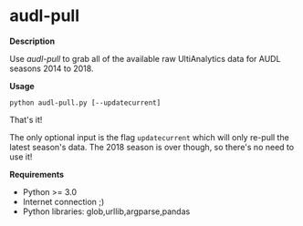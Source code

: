 # audl-pull
**Description**

Use *audl-pull* to grab all of the available raw UltiAnalytics data for AUDL seasons 2014 to 2018.

**Usage**

`python audl-pull.py [--updatecurrent]`

That's it! 

The only optional input is the flag `updatecurrent` which will only re-pull the latest season's data. The 2018 season is over though, so there's no need to use it!

**Requirements**
- Python >= 3.0
- Internet connection ;)
- Python libraries: glob,urllib,argparse,pandas
